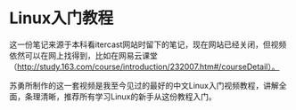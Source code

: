 # Linux入门教程

这一份笔记来源于本科看itercast网站时留下的笔记，现在网站已经关闭，但视频依然可以在网上找得到，比如在网易云课堂（http://study.163.com/course/introduction/232007.htm#/courseDetail）。

苏勇所制作的这一套视频是我至今见过的最好的中文Linux入门视频教程，讲解全面，条理清晰，推荐所有学习Linux的新手从这份教程入门。
